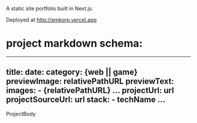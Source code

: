 A static site portfolio built in Next.js.

Deployed at http://emkorp.vercel.app


# project markdown schema:
---
title: 
date: 
category: {web || game}
previewImage: relativePathURL
previewText:
images:
    - {relativePathURL}
    ...
projectUrl: url
projectSourceUrl: url
stack:
    - techName
    ...
---

ProjectBody

<!-- ![alt text](relativeurlImage) -->

